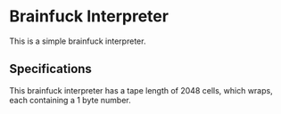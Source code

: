 # Brainfuck Interpreter

This is a simple brainfuck interpreter.

## Specifications

This brainfuck interpreter has a tape length of 2048 cells, which wraps, each containing a 1 byte number.
